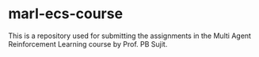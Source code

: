 # marl-ecs-course

This is a repository used for submitting the assignments in the Multi Agent Reinforcement Learning course by Prof. PB Sujit.
